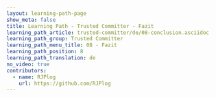 ```yaml
---
layout: learning-path-page
show_meta: false
title: Learning Path - Trusted Committer - Fazit
learning_path_article: trusted-committer/de/08-conclusion.asciidoc
learning_path_group: Trusted Committer
learning_path_menu_title: 08 - Fazit
learning_path_position: 8
learning_path_translation: de
no_video: true
contributors:
  - name: RJPlog
    url: https://github.com/RJPlog
---
```

<!--- This file autogenerated from https://github.com/InnerSourceCommons/InnerSourceLearningPath/blob/master/scripts -->